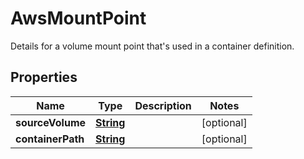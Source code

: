 

# AwsMountPoint

Details for a volume mount point that's used in a container definition. 

## Properties

| Name | Type | Description | Notes |
|------------ | ------------- | ------------- | -------------|
|**sourceVolume** | [**String**](String.md) |  |  [optional] |
|**containerPath** | [**String**](String.md) |  |  [optional] |



